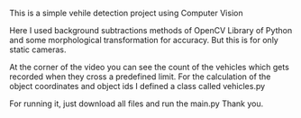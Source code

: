 
This is a simple vehile detection project using Computer Vision

Here I used background subtractions methods of OpenCV Library of Python and some morphological transformation for accuracy.
But this is for only static cameras. 

At the corner of the video you can see the count of the vehicles which gets recorded
when they cross a predefined limit. For the calculation of the object coordinates and object ids I defined a class called vehicles.py

For running it, just download all files and run the main.py
Thank you.
